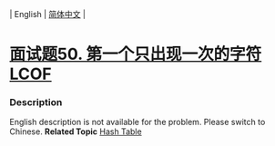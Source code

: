 | English | [简体中文](README.md) |

# [面试题50. 第一个只出现一次的字符  LCOF](https://leetcode-cn.com/problems/di-yi-ge-zhi-chu-xian-yi-ci-de-zi-fu-lcof)
 ### Description
English description is not available for the problem. Please switch to Chinese.
**Related Topic**  [Hash Table](https://leetcode-cn.com/tag/hash-table) 